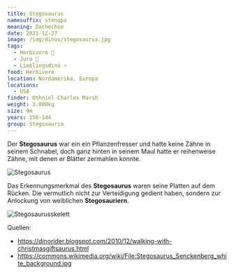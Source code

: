```yaml
---
title: Stegosaurus
namesuffix: stenops
meaning: Dachechse
date: 2021-12-27
image: /img/dinos/stegosaurus.jpg
tags:
  - Herbivore 🌿
  - Jura 🦴
  - Lieblingsdino ⭐
food: Herbivore
location: Nordamerika, Europa
locations:
  - USA
finder: Othniel Charles Marsh
weight: 3.000kg
size: 9m
years: 156-144
group: Stegosauria
---
```

Der **Stegosaurus** war ein ein Pflanzenfresser und hatte keine Zähne in seinem Schnabel, doch ganz hinten in seinem Maul hatte er reihenweise Zähne, mit denen er Blätter zermahlen konnte.

![Stegosaurus ](/img/dinos/stegosaurus2.jfif)

 Das Erkennungsmerkmal des **Stegosaurus** waren seine Platten auf dem Rücken. Die vermutlich nicht zur Verteidigung gedient haben, sondern zur Anlockung von weiblichen **Stegosauriern**.

![Stegosaurusskelett](/img/dinos/stegosaurus-skelett.jpg)





Quellen: 

* <https://dinorider.blogspot.com/2010/12/walking-with-christmasgiftsaurus.html>
* <https://commons.wikimedia.org/wiki/File:Stegosaurus_Senckenberg_white_background.jpg>